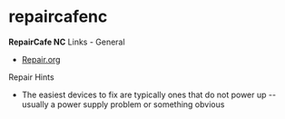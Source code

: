 # repaircafenc
**RepairCafe NC**
Links - General
* [Repair.org](repair.org)

Repair Hints
* The easiest devices to fix are typically ones that do not power up -- usually a power supply problem or something obvious
